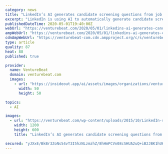 ```yaml
---
category: news
title: "LinkedIn’s AI generates candidate screening questions from job postings"
excerpt: "LinkedIn is using AI to automatically generate candidate screening questions from the text of its over 20 million job postings."
publishedDateTime: 2020-05-01T19:40:00Z
webUrl: "https://venturebeat.com/2020/05/01/linkedins-ai-generates-candidate-screening-questions-from-job-postings/"
ampWebUrl: "https://venturebeat.com/2020/05/01/linkedins-ai-generates-candidate-screening-questions-from-job-postings/amp/"
cdnAmpWebUrl: "https://venturebeat-com.cdn.ampproject.org/c/s/venturebeat.com/2020/05/01/linkedins-ai-generates-candidate-screening-questions-from-job-postings/amp/"
type: article
quality: 87
heat: 88
published: true

provider:
  name: VentureBeat
  domain: venturebeat.com
  images:
    - url: "https://insideout.app/ai/assets/images/organizations/venturebeat.com-50x50.jpg"
      width: 50
      height: 50

topics:
  - AI

images:
  - url: "https://venturebeat.com/wp-content/uploads/2015/10/LinkedIn-sign-Sylvain-Kalache-Flickr-e1588110833221.jpg?fit=1200%2C600&strip=all"
    width: 1200
    height: 600
    title: "LinkedIn’s AI generates candidate screening questions from job postings"

secured: "yJXxE/BkBr3ZoNs54vT3I5hzNLzmzhZ/8hHmPCVn08cSHUA2uQ+iB2JBK1hUHCCppBtV2tHTI3SJUxdQ5v2e7fbM/qt4cVOLG62SVj4pY9tgo81CB/SbQB90JgHJZNZiW/7V0NXoysfgCCjACZ0VrvCDkkhlwAx+h3Fg2hfCBbTE4Q/uVR2BXjGKcSq2u9S3oGWg+XEO4PAhKG+lSR1Bu4lc5RdVT2psUUAPc+e8SY3jakr44tmg5CgTVIU6cUVqiJU1YmTDIPlYx2RVhoifAFo1mkwHafpoodpxkOV6dvRXg9Xwox4LhDGNfE4MBBZbwOxgo8zMZjRm3HE9i0m92YB14lLk5SbKa3w+I0GTlCEtYr7W9Qq+Z3sKVd+0NwJq497Hs25V9DUSU4VdRBRZeaiEW8IYgY9jektHblK7S6hOU2ThwZR/ws2kScMmRDzuE4PXaQmURApSLjF23/7gMHKxCwGLVb/GGMuVwJm4aJs=;WmI7z6QAEX1ah1bp7lSO2Q=="
---
```


